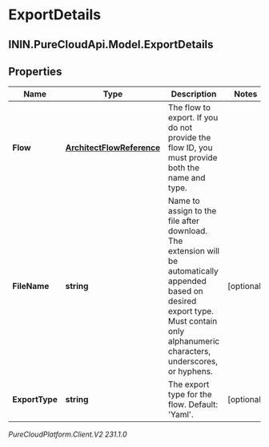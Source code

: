 # ExportDetails

## ININ.PureCloudApi.Model.ExportDetails

## Properties

|Name | Type | Description | Notes|
|------------ | ------------- | ------------- | -------------|
| **Flow** | [**ArchitectFlowReference**](ArchitectFlowReference) | The flow to export. If you do not provide the flow ID, you must provide both the name and type. | |
| **FileName** | **string** | Name to assign to the file after download. The extension will be automatically appended based on desired export type. Must contain only alphanumeric characters, underscores, or hyphens. | [optional] |
| **ExportType** | **string** | The export type for the flow. Default: &#39;Yaml&#39;. | [optional] |



_PureCloudPlatform.Client.V2 231.1.0_
